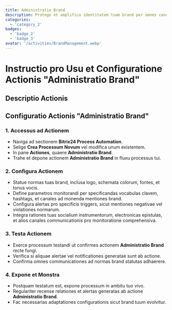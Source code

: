 ```yaml
---
title: Administratio Brand
description: Protege et amplifica identitatem tuam brand per omnes canales.
categories: 
  - 'category_2'
badges: 
  - 'badge_2'
  - 'badge_3'
avatar: '/activities/BrandManagement.webp'
---
```

# Instructio pro Usu et Configuratione Actionis "Administratio Brand"

## Descriptio Actionis

## **Configuratio Actionis "Administratio Brand"**

### 1. Accessus ad Actionem
- Naviga ad sectionem **Bitrix24 Process Automation**.
- Selige **Crea Processum Novum** vel modifica unum existentem.
- In pane **Actiones**, quaere **Administratio Brand**.
- Trahe et depone actionem **Administratio Brand** in fluxu processus tui.

### 2. Configura Actionem
- Statue normas tuas brand, inclusa logo, schemata colorum, fontes, et tonus vocis.
- Define parametros monitorandi per specificandas vocabulas clavem, hashtags, et canales ad monenda mentiones brand.
- Configura alertas pro specificis triggers, sicut mentiones negativae vel violationes normarum.
- Integra rationes tuas socialium instrumentorum, electronicas epistulas, et alios canales communicationis pro monitoratione comprehensiva.

### 3. Testa Actionem
- Exerce processum testandi ut confirmes actionem **Administratio Brand** recte fungi.
- Verifica si aliquae alertae vel notificationes generatae sunt ab actione.
- Confirma omnes communicationes ad normas brand statutas adhaerere.

### 4. Expone et Monstra
- Postquam testatum est, expone processum in ambitu tuo vivo.
- Regulariter recense relationes et alertas generatas ab actione **Administratio Brand**.
- Fac necessarias adaptationes configurationis sicut brand tuum evolvitur.